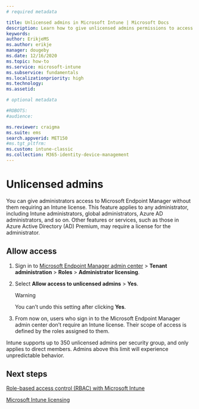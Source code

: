 ```yaml
---
# required metadata

title: Unlicensed admins in Microsoft Intune | Microsoft Docs
description: Learn how to give unlicensed admins permissions to access Intune.
keywords:
author: ErikjeMS
ms.author: erikje
manager: dougeby
ms.date: 12/16/2020
ms.topic: how-to
ms.service: microsoft-intune
ms.subservice: fundamentals
ms.localizationpriority: high
ms.technology:
ms.assetid: 

# optional metadata

#ROBOTS:
#audience:

ms.reviewer: craigma
ms.suite: ems
search.appverid: MET150
#ms.tgt_pltfrm:
ms.custom: intune-classic
ms.collection: M365-identity-device-management
---
```


# Unlicensed admins

You can give administrators access to Microsoft Endpoint Manager without them requiring an Intune license. This feature applies to any administrator, including Intune administrators, global administrators, Azure AD administrators, and so on. Other features or services, such as those in Azure Active Directory (AD) Premium, may require a license for the administrator.

## Allow access

1. Sign in to [Microsoft Endpoint Manager admin center](https://go.microsoft.com/fwlink/?linkid=2109431) > **Tenant administration** > **Roles** > **Administrator licensing**.
2. Select **Allow access to unlicensed admins** > **Yes**.

    > [!WARNING]
    > You can’t undo this setting after clicking **Yes**.

3. From now on, users who sign in to the Microsoft Endpoint Manager admin center don’t require an Intune license. Their scope of access is defined by the roles assigned to them.

Intune supports up to 350 unlicensed admins per security group, and only applies to direct members. Admins above this limit will experience unpredictable behavior.

## Next steps

[Role-based access control (RBAC) with Microsoft Intune](role-based-access-control.md)

[Microsoft Intune licensing](licenses.md)

